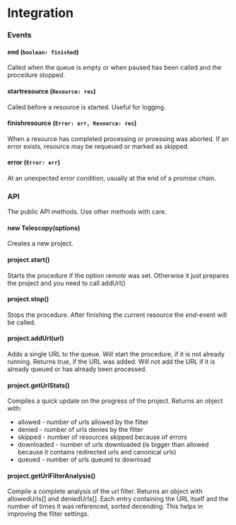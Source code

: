# Integration


### Events

#### end (`boolean: finished`)

Called when the queue is empty or when paused has been called and the procedure stopped.

#### startresource (`Resource: res`)

Called before a resource is started. Useful for logging.

#### finishresource (`Error: err, Resource: res`)

When a resource has completed processing or proessing was aborted.
If an error exists, resource may be requeued or marked as skipped.

#### error (`Error: err`)

At an unexpected error condition, usually at the end of a promise chain.

### API

The public API methods. Use other methods with care.

#### new Telescopy(options)
Creates a new project.

#### project.start()
Starts the procedure if the option *remote* was set. Otherwise it just prepares the project and you need to call addUrl()

#### project.stop()
Stops the procedure. After finishing the current resource the *end*-event will be called.

#### project.addUrl(url)
Adds a single URL to the queue. Will start the procedure, if it is not already running.
Returns true, if the URL was added. Will not add the URL if it is already queued or has already been processed.

#### project.getUrlStats()
Compiles a quick update on the progress of the project.
Returns an object with:
 * allowed - number of urls allowed by the filter
 * denied - number of urls denies by the filter
 * skipped - number of resources skipped because of errors
 * downloaded - number of urls downloaded (is bigger than allowed because it contains redirected urls and canonical urls)
 * queued - number of urls queued to download

#### project.getUrlFilterAnalysis()
Compile a complete analysis of the url filter.
Returns an object with allowedUrls[] and deniedUrls[].
Each entry containing the URL itself and the number of times it was referenced, sorted decending.
This helps in improving the filter settings.
